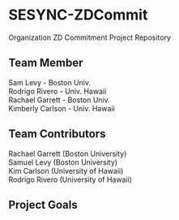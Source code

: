 # SESYNC-ZDCommit
Organization ZD Commitment Project Repository

## Team Member
Sam Levy - Boston Univ.  
Rodrigo Rivero - Univ. Hawaii  
Rachael Garrett - Boston Univ.  
Kimberly Carlson - Univ. Hawaii  

## Team Contributors
Rachael Garrett (Boston University)  
Samuel Levy (Boston University)  
Kim Carlson (University of Hawaii)  
Rodrigo Rivero (University of Hawaii)  

## Project Goals




